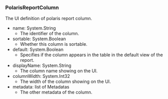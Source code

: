 ### PolarisReportColumn
The UI definition of polaris report column.

- name: System.String
  - The identifier of the column.
- sortable: System.Boolean
  - Whether this column is sortable.
- default: System.Boolean
  - Specifies if the column appears in the table in the default view of the report.
- displayName: System.String
  - The column name showing on the UI.
- columnWidth: System.Int32
  - The width of the column showing on the UI.
- metadata: list of Metadatas
  - The other metadata of the column.
